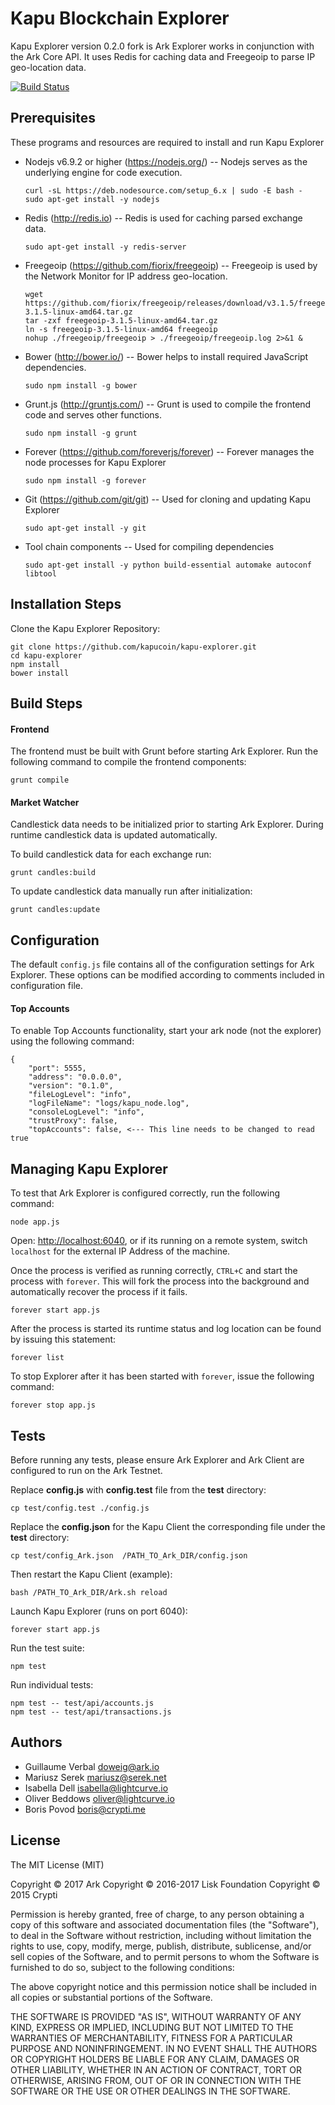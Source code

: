 # Kapu Blockchain Explorer

Kapu Explorer version 0.2.0 fork is Ark Explorer works in conjunction with the Ark Core API. It uses Redis for caching data and Freegeoip to parse IP geo-location data.

[![Build Status](https://travis-ci.org/ArkEcosystem/Ark-explorer.svg?branch=development)](https://travis-ci.org/ArkEcosystem/Ark-explorer)

## Prerequisites

These programs and resources are required to install and run Kapu Explorer

- Nodejs v6.9.2 or higher (<https://nodejs.org/>) -- Nodejs serves as the underlying engine for code execution.

  ```
  curl -sL https://deb.nodesource.com/setup_6.x | sudo -E bash -
  sudo apt-get install -y nodejs
  ```

- Redis (<http://redis.io>) -- Redis is used for caching parsed exchange data.

  `sudo apt-get install -y redis-server`

- Freegeoip (<https://github.com/fiorix/freegeoip>) -- Freegeoip is used by the Network Monitor for IP address geo-location.

  ```
  wget https://github.com/fiorix/freegeoip/releases/download/v3.1.5/freegeoip-3.1.5-linux-amd64.tar.gz
  tar -zxf freegeoip-3.1.5-linux-amd64.tar.gz
  ln -s freegeoip-3.1.5-linux-amd64 freegeoip
  nohup ./freegeoip/freegeoip > ./freegeoip/freegeoip.log 2>&1 &
  ```

- Bower (<http://bower.io/>) -- Bower helps to install required JavaScript dependencies.

  `sudo npm install -g bower`

- Grunt.js (<http://gruntjs.com/>) -- Grunt is used to compile the frontend code and serves other functions.

  `sudo npm install -g grunt`

- Forever (<https://github.com/foreverjs/forever>) -- Forever manages the node processes for Kapu Explorer

  `sudo npm install -g forever`

- Git (<https://github.com/git/git>) -- Used for cloning and updating Kapu Explorer

  `sudo apt-get install -y git`

- Tool chain components -- Used for compiling dependencies

  `sudo apt-get install -y python build-essential automake autoconf libtool`

## Installation Steps

Clone the Kapu Explorer Repository:

```
git clone https://github.com/kapucoin/kapu-explorer.git
cd kapu-explorer
npm install
bower install
```

## Build Steps

#### Frontend
 The frontend must be built with Grunt before starting Ark Explorer. Run the following command to compile the frontend components:

`grunt compile`

#### Market Watcher
 Candlestick data needs to be initialized prior to starting Ark Explorer. During runtime candlestick data is updated automatically.

To build candlestick data for each exchange run:

`grunt candles:build`

To update candlestick data manually run after initialization:

`grunt candles:update`

## Configuration

The default `config.js` file contains all of the configuration settings for Ark Explorer. These options can be modified according to comments included in configuration file.

#### Top Accounts

To enable Top Accounts functionality, start your ark node (not the explorer) using the following command:

```
{
    "port": 5555,
    "address": "0.0.0.0",
    "version": "0.1.0",
    "fileLogLevel": "info",
    "logFileName": "logs/kapu_node.log",
    "consoleLogLevel": "info",
    "trustProxy": false,
    "topAccounts": false, <--- This line needs to be changed to read true
```

## Managing Kapu Explorer

To test that Ark Explorer is configured correctly, run the following command:

`node app.js`

Open: <http://localhost:6040>, or if its running on a remote system, switch `localhost` for the external IP Address of the machine.

Once the process is verified as running correctly, `CTRL+C` and start the process with `forever`. This will fork the process into the background and automatically recover the process if it fails.

`forever start app.js`

After the process is started its runtime status and log location can be found by issuing this statement:

`forever list`

To stop Explorer after it has been started with `forever`, issue the following command:

`forever stop app.js`

## Tests

Before running any tests, please ensure Ark Explorer and Ark Client are configured to run on the Ark Testnet.

Replace **config.js** with **config.test** file from the **test** directory:

`cp test/config.test ./config.js`

Replace the **config.json** for the Kapu Client the corresponding file under the **test** directory:

`cp test/config_Ark.json  /PATH_TO_Ark_DIR/config.json`

Then restart the Kapu Client (example):

`bash /PATH_TO_Ark_DIR/Ark.sh reload`

Launch Kapu Explorer (runs on port 6040):

`forever start app.js`

Run the test suite:

`npm test`

Run individual tests:

```
npm test -- test/api/accounts.js
npm test -- test/api/transactions.js
```

## Authors
- Guillaume Verbal <doweig@ark.io>
- Mariusz Serek <mariusz@serek.net>
- Isabella Dell <isabella@lightcurve.io>
- Oliver Beddows <oliver@lightcurve.io>
- Boris Povod <boris@crypti.me>

## License

The MIT License (MIT)

Copyright © 2017 Ark
Copyright © 2016-2017 Lisk Foundation
Copyright © 2015 Crypti

Permission is hereby granted, free of charge, to any person obtaining a copy of this software and associated documentation files (the "Software"), to deal in the Software without restriction, including without limitation the rights to use, copy, modify, merge, publish, distribute, sublicense, and/or sell copies of the Software, and to permit persons to whom the Software is furnished to do so, subject to the following conditions:

The above copyright notice and this permission notice shall be included in all copies or substantial portions of the Software.

THE SOFTWARE IS PROVIDED "AS IS", WITHOUT WARRANTY OF ANY KIND, EXPRESS OR IMPLIED, INCLUDING BUT NOT LIMITED TO THE WARRANTIES OF MERCHANTABILITY, FITNESS FOR A PARTICULAR PURPOSE AND NONINFRINGEMENT. IN NO EVENT SHALL THE AUTHORS OR COPYRIGHT HOLDERS BE LIABLE FOR ANY CLAIM, DAMAGES OR OTHER LIABILITY, WHETHER IN AN ACTION OF CONTRACT, TORT OR OTHERWISE, ARISING FROM, OUT OF OR IN CONNECTION WITH THE SOFTWARE OR THE USE OR OTHER DEALINGS IN THE SOFTWARE.
